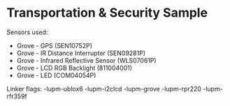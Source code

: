 Transportation & Security Sample
==============

Sensors used:
* Grove - GPS (SEN10752P)
* Grove - IR Distance Interrupter (SEN09281P)
* Grove - Infrared Reflective Sensor (WLS07061P)
* Grove - LCD RGB Backlight (811004001)
* Grove - LED (COM04054P)


Linker flags:
-lupm-ublox6 -lupm-i2clcd -lupm-grove -lupm-rpr220 -lupm-rfr359f
